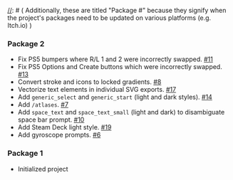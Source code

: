 
[//]: # (
Hashtag and numbers following the change note [e.g. #11] refer to corresponding GitHub issues and pull requests from the repository at github.com/mr-breakfast/mrbreakfasts_free_prompts.
)

[//]: # (
Additionally, these are titled "Package #" because they signify when the project's packages need to be updated on various platforms (e.g. Itch.io)
)

### Package 2
 - Fix PS5 bumpers where R/L 1 and 2 were incorrectly swapped. [#11](https://github.com/mr-breakfast/mrbreakfasts_free_prompts/pull/11)
 - Fix PS5 Options and Create buttons which were incorrectly swapped. [#13](https://github.com/mr-breakfast/mrbreakfasts_free_prompts/pull/13)
 - Convert stroke and icons to locked gradients. [#8](https://github.com/mr-breakfast/mrbreakfasts_free_prompts/issues/8)
 - Vectorize text elements in individual SVG exports. [#17](https://github.com/mr-breakfast/mrbreakfasts_free_prompts/issues/17)
 - Add `generic_select` and `generic_start` (light and dark styles). [#14](https://github.com/mr-breakfast/mrbreakfasts_free_prompts/issues/14)
 - Add `/atlases`. [#7](https://github.com/mr-breakfast/mrbreakfasts_free_prompts/issues/7)
 - Add `space_text` and `space_text_small` (light and dark) to disambiguate space bar prompt. [#10](https://github.com/mr-breakfast/mrbreakfasts_free_prompts/issues/10)
 - Add Steam Deck light style. [#19](https://github.com/mr-breakfast/mrbreakfasts_free_prompts/issues/19)
 - Add gyroscope prompts. [#6](https://github.com/mr-breakfast/mrbreakfasts_free_prompts/issues/6)

### Package 1
 - Initialized project 
 
